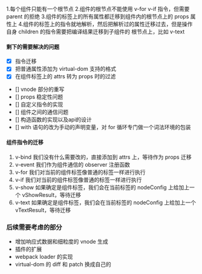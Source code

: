 1.每个组件只能有一个根节点
2.组件的根节点不能使用 v-for v-if 指令，但需要 parent 的拒绝
3.组件的标签上的所有属性都迁移到组件内的根节点上的 props 属性上
4.组件的标签上的指令就地解析，然后把解析过的属性迁移过去，但是操作自身 children 的指令需要把编译结果迁移到子组件的
  根节点上，比如 v-text


#### 剩下的需要解决的问题
+ [x] 指令迁移
+ [x] 把普通属性添加为 virtual-dom 支持的格式
+ [x] 在组件标签上的 attrs 转为 props 时的过滤
+ [] vnode 部分的重写
+ [] props 稳定性问题
+ [] 自定义指令的实现
+ [] 组件之间的通信问题
+ [] 构造函数的实现以及api的设计
+ [] with 语句的改为手动的声明变量，对 for 循环专门做一个词法环境的包装

#### 组件指令的迁移
1. v-bind 我们没有什么需要改的，直接添加到 attrs 上，等待作为 props 迁移
2. v-event 我们作为组件通信的 observer 注册函数
3. v-for 我们对当前的组件标签像普通的标签一样进行执行
4. v-if 我们对当前的组件标签像普通的标签一样进行执行
5. v-show 如果确定是组件标签，我们会在当前标签的 nodeConfig 上给加上一个 vShowResult，等待迁移
6. v-text 如果确定是组件标签，我们会在当前标签的 nodeConfig 上给加上一个 vTextResult，等待迁移

### 后续需要考虑的部分
+ 增加响应式数据和细粒度的 vnode 生成
+ 插件的扩展
+ webpack loader 的实现
+ virtual-dom 的 diff 和 patch 换成自己的